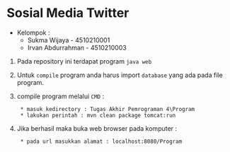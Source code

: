 # Sosial Media Twitter #

* Kelompok :
	* Sukma Wijaya - 4510210001
	* Irvan Abdurrahman - 4510210003

1. Pada repository ini terdapat program `java web`

2. Untuk `compile` program anda harus import `database` yang ada pada file program.

3. compile program melalui `CMD` :

		* masuk kedirectory : Tugas Akhir Pemrograman 4\Program
		* lakukan perintah : mvn clean package tomcat:run

4. Jika berhasil maka buka web browser pada komputer :

		* pada url masukkan alamat : localhost:8080/Program